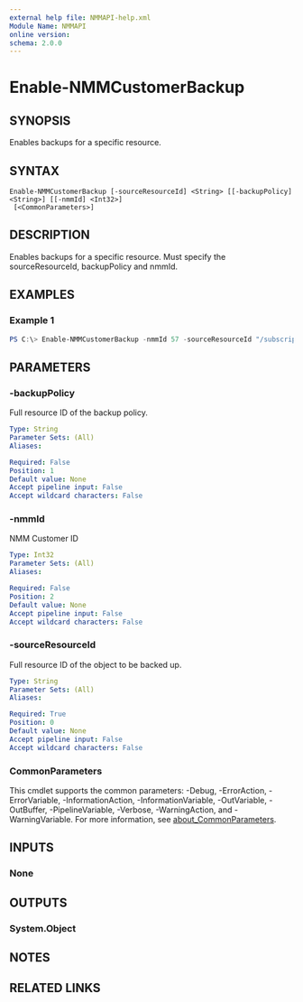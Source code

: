 ```yaml
---
external help file: NMMAPI-help.xml
Module Name: NMMAPI
online version:
schema: 2.0.0
---
```


# Enable-NMMCustomerBackup

## SYNOPSIS
Enables backups for a specific resource.

## SYNTAX

```
Enable-NMMCustomerBackup [-sourceResourceId] <String> [[-backupPolicy] <String>] [[-nmmId] <Int32>]
 [<CommonParameters>]
```

## DESCRIPTION
Enables backups for a specific resource. Must specify the sourceResourceId, backupPolicy and nmmId.

## EXAMPLES

### Example 1
```powershell
PS C:\> Enable-NMMCustomerBackup -nmmId 57 -sourceResourceId "/subscriptions/e0b52e85-7caf-4260-a772-c0d82e56d407/ResourceGroups/resource-group-1/providers/Microsoft.Compute/virtualmachines/vm-name-1" -backupPolicy "/subscriptions/e0b52e85-7caf-4260-a772-c0d82e56d407/ResourceGroups/resource-group-1/providers/Microsoft.RecoveryServices/vaults/TestVault/backupPolicies/TestPolicy"
```

## PARAMETERS

### -backupPolicy
Full resource ID of the backup policy.

```yaml
Type: String
Parameter Sets: (All)
Aliases:

Required: False
Position: 1
Default value: None
Accept pipeline input: False
Accept wildcard characters: False
```

### -nmmId
NMM Customer ID

```yaml
Type: Int32
Parameter Sets: (All)
Aliases:

Required: False
Position: 2
Default value: None
Accept pipeline input: False
Accept wildcard characters: False
```

### -sourceResourceId
Full resource ID of the object to be backed up.

```yaml
Type: String
Parameter Sets: (All)
Aliases:

Required: True
Position: 0
Default value: None
Accept pipeline input: False
Accept wildcard characters: False
```

### CommonParameters
This cmdlet supports the common parameters: -Debug, -ErrorAction, -ErrorVariable, -InformationAction, -InformationVariable, -OutVariable, -OutBuffer, -PipelineVariable, -Verbose, -WarningAction, and -WarningVariable. For more information, see [about_CommonParameters](http://go.microsoft.com/fwlink/?LinkID=113216).

## INPUTS

### None

## OUTPUTS

### System.Object
## NOTES

## RELATED LINKS
